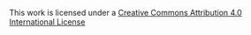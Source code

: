 This work is licensed under a [Creative Commons Attribution 4.0
International License](http://creativecommons.org/licenses/by/4.0/)

